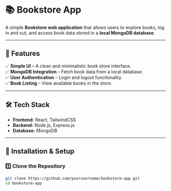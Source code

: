 # 📚 Bookstore App

A simple **Bookstore web application** that allows users to explore books, log in and out, and access book data stored in a **local MongoDB database**.

---

## 🚀 Features  
✅ **Simple UI** – A clean and minimalistic book store interface.  
✅ **MongoDB Integration** – Fetch book data from a local database.  
✅ **User Authentication** – Login and logout functionality.  
✅ **Book Listing** – View available books in the store.  

---

## 🛠 Tech Stack  
- **Frontend:** React, TailwindCSS  
- **Backend:** Node.js, Express.js  
- **Database:** MongoDB  

---

## 🔧 Installation & Setup  

### 1️⃣ Clone the Repository  
```bash
git clone https://github.com/yourusername/bookstore-app.git
cd bookstore-app
